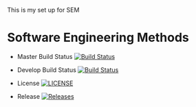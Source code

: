 This is my set up for SEM
# Software Engineering Methods

- Master Build Status [![Build Status](https://travis-ci.com/regener8/SEM.svg?branch=master)](https://travis-ci.com/regener8/SEM)

- Develop Build Status [![Build Status](https://travis-ci.com/regener8/SEM.svg?branch=develop)](https://travis-ci.com/regener8/SEM)

- License [![LICENSE](https://img.shields.io/github/license/regener8/SEM.svg?style=flat-square)](https://github.com/regener8/SEM/blob/master/LICENSE)

- Release [![Releases](https://img.shields.io/github/release/regener8/SEM/all.svg?style=flat-square)](https://github.com/regener8/SEM/releases)